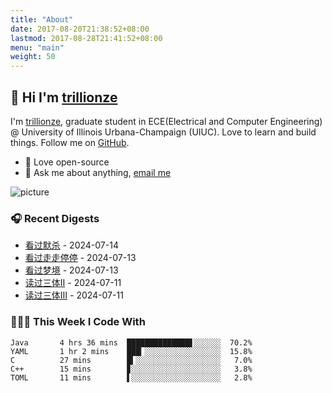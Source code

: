 ```yaml
---
title: "About"
date: 2017-08-20T21:38:52+08:00
lastmod: 2017-08-28T21:41:52+08:00
menu: "main"
weight: 50
---
```


## 👋 Hi I'm [trillionze](https://www.trillionze.com)

I'm [trillionze](https://www.trillionze.com), graduate student in ECE(Electrical and Computer Engineering) @ University of Illinois Urbana-Champaign (UIUC). Love to learn and build things. Follow me on [GitHub](https://github.com/trillionze).

- 💼 Love open-source
- 💬 Ask me about anything, [email me](trillionze@163.com)

![picture](https://image.pseudoyu.com/images/dino.gif)

### 🎧 Recent Digests

<!-- douban starts -->
* <a href='http://movie.douban.com/subject/36877322/' target='_blank'>看过默杀</a> - 2024-07-14
* <a href='http://movie.douban.com/subject/35956190/' target='_blank'>看过走走停停</a> - 2024-07-13
* <a href='http://movie.douban.com/subject/34453198/' target='_blank'>看过梦境</a> - 2024-07-13
* <a href='https://book.douban.com/subject/3066477/' target='_blank'>读过三体Ⅱ</a> - 2024-07-11
* <a href='https://book.douban.com/subject/5363767/' target='_blank'>读过三体Ⅲ</a> - 2024-07-11
<!-- douban ends -->

### 👨🏻‍💻 This Week I Code With

<!-- code_time starts -->

```text
Java       4 hrs 36 mins  ██████████████▋░░░░░░  70.2%
YAML       1 hr 2 mins    ███▎░░░░░░░░░░░░░░░░░  15.8%
C          27 mins        █▍░░░░░░░░░░░░░░░░░░░   7.0%
C++        15 mins        ▊░░░░░░░░░░░░░░░░░░░░   3.8%
TOML       11 mins        ▌░░░░░░░░░░░░░░░░░░░░   2.8%
```

<!-- code_time ends -->
